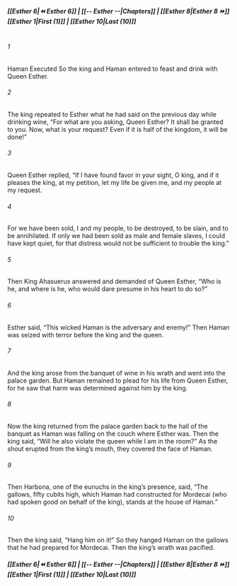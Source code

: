 
##### **[[Esther 6|⏪ Esther 6]] | [[-- Esther --|Chapters]] | [[Esther 8|Esther 8 ⏩]]**<br>**[[Esther 1|First (1)]] | [[Esther 10|Last (10)]]**<br><br>
###### 1
Haman Executed So the king and Haman entered to feast and drink with Queen Esther.
###### 2
The king repeated to Esther what he had said on the previous day while drinking wine, “For what are you asking, Queen Esther? It shall be granted to you. Now, what is your request? Even if it is half of the kingdom, it will be done!”
###### 3
Queen Esther replied, “If I have found favor in your sight, O king, and if it pleases the king, at my petition, let my life be given me, and my people at my request.
###### 4
For we have been sold, I and my people, to be destroyed, to be slain, and to be annihilated. If only we had been sold as male and female slaves, I could have kept quiet, for that distress would not be sufficient to trouble the king.”
###### 5
Then King Ahasuerus answered and demanded of Queen Esther, “Who is he, and where is he, who would dare presume in his heart to do so?”
###### 6
Esther said, “This wicked Haman is the adversary and enemy!” Then Haman was seized with terror before the king and the queen.
###### 7
And the king arose from the banquet of wine in his wrath and went into the palace garden. But Haman remained to plead for his life from Queen Esther, for he saw that harm was determined against him by the king.
###### 8
Now the king returned from the palace garden back to the hall of the banquet as Haman was falling on the couch where Esther was. Then the king said, “Will he also violate the queen while I am in the room?” As the shout erupted from the king’s mouth, they covered the face of Haman.
###### 9
Then Harbona, one of the eunuchs in the king’s presence, said, “The gallows, fifty cubits high, which Haman had constructed for Mordecai (who had spoken good on behalf of the king), stands at the house of Haman.”
###### 10
Then the king said, “Hang him on it!” So they hanged Haman on the gallows that he had prepared for Mordecai. Then the king’s wrath was pacified.
##### **[[Esther 6|⏪ Esther 6]] | [[-- Esther --|Chapters]] | [[Esther 8|Esther 8 ⏩]]**<br>**[[Esther 1|First (1)]] | [[Esther 10|Last (10)]]**
